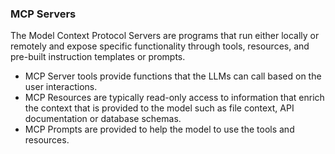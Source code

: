 ### MCP Servers
The Model Context Protocol Servers are programs that run either
locally or remotely and expose specific functionality through
tools, resources, and pre-built instruction templates or prompts.

- MCP Server tools provide functions that the LLMs can call based on
  the user interactions. 
- MCP Resources are typically read-only access to information that 
  enrich the context that is provided to the model such as file context,
  API documentation or database schemas.
- MCP Prompts are provided to help the model to use the tools and 
  resources.
